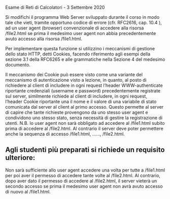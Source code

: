 Esame di Reti di Calcolatori - 3 Settembre 2020

Si modifichi il programma Web Server sviluppato durante il corso in modo tale che vieti, tramite
opportuno codice di errore (cfr. RFC2616, cap. 10.4 ), ad un user agent (browser) convenzionale di
accedere alla risorsa /file2.html se prima il medesimo user agent non abbia precedentemente
avuto accesso alla risorsa /file1.html.

Per implementare questa funzione si utilizzino i meccanismi di gestione dello stato HTTP, detti
Cookies, facendo riferimento agli esempi della sezione 3.1 della RFC6265 e alle grammatiche nella
Sezione 4 del medesimo documento.

Il meccanismo dei Cookie può essere visto come una variante del meccanismo di autenticazione visto
a lezione, in quanto, al posto di richiedere al client di includere in ogni request l’header
WWW-authenticate riportante credenziali (username e password) precedentemente registrate sul
server, similmente richiede al client di includere, in ogni request, l’header Cookie riportante una il
nome e il valore di una variabile di stato comunicata dal server al client al primo accesso. Questo
permette al server di capire che tante richieste provengono da uno stesso user agent e condividono
uno stesso stato, senza necessità di gestire la registrazione di utenti.
N.B. lo user agent non sarà obbligato ad accedere al /file1.html subito prima di accedere al
/file2.html. Al contrario il server deve poter permettere anche la sequenza di accesso
/file1.html, ...<altre risorse>..., /file2.html.
  
## Agli studenti più preparati si richiede un requisito ulteriore:
  
Non sarà sufficiente allo user agent accedere una volta per tutte a /file1.html per poi aver il
permesso di accedere tante volte al /file2.html. Al contrario, dopo aver dato il permesso di
accedere al /file2.html, il server vieterà un secondo accesso se prima il medesimo user agent
non avrà avuto accesso di nuovo al /file1.html.
